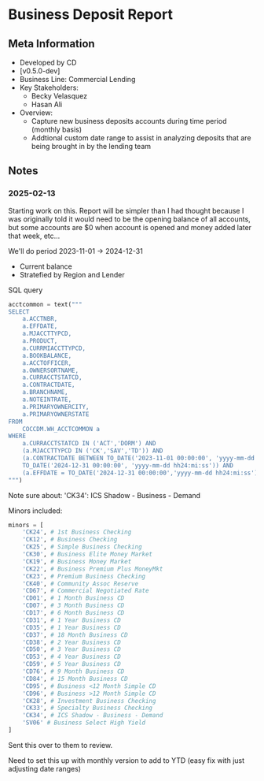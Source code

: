 Business Deposit Report
===

Meta Information
---
- Developed by CD
- [v0.5.0-dev]
- Business Line: Commercial Lending
- Key Stakeholders:
    - Becky Velasquez
    - Hasan Ali
- Overview:
    - Capture new business deposits accounts during time period (monthly basis)
    - Addtional custom date range to assist in analyzing deposits that are being brought in by the lending team

Notes
---
### 2025-02-13
Starting work on this. Report will be simpler than I had thought because I was originally told it would need to be the opening balance of all accounts, but some accounts are $0 when account is opened and money added later that week, etc...

We'll do period 2023-11-01 -> 2024-12-31
- Current balance
- Stratefied by Region and Lender

SQL query
```python
acctcommon = text("""
SELECT 
    a.ACCTNBR, 
    a.EFFDATE, 
    a.MJACCTTYPCD, 
    a.PRODUCT, 
    a.CURRMIACCTTYPCD, 
    a.BOOKBALANCE, 
    a.ACCTOFFICER, 
    a.OWNERSORTNAME, 
    a.CURRACCTSTATCD, 
    a.CONTRACTDATE, 
    a.BRANCHNAME,
    a.NOTEINTRATE,
    a.PRIMARYOWNERCITY,
    a.PRIMARYOWNERSTATE
FROM 
    COCCDM.WH_ACCTCOMMON a
WHERE 
    a.CURRACCTSTATCD IN ('ACT','DORM') AND
    (a.MJACCTTYPCD IN ('CK','SAV','TD')) AND
    (a.CONTRACTDATE BETWEEN TO_DATE('2023-11-01 00:00:00', 'yyyy-mm-dd hh24:mi:ss') AND
    TO_DATE('2024-12-31 00:00:00', 'yyyy-mm-dd hh24:mi:ss')) AND
    (a.EFFDATE = TO_DATE('2024-12-31 00:00:00','yyyy-mm-dd hh24:mi:ss'))
""")
```

Note sure about:
'CK34': ICS Shadow - Business - Demand

Minors included:
```python
minors = [
    'CK24', # 1st Business Checking
    'CK12', # Business Checking
    'CK25', # Simple Business Checking
    'CK30', # Business Elite Money Market
    'CK19', # Business Money Market
    'CK22', # Business Premium Plus MoneyMkt
    'CK23', # Premium Business Checking
    'CK40', # Community Assoc Reserve
    'CD67', # Commercial Negotiated Rate
    'CD01', # 1 Month Business CD
    'CD07', # 3 Month Business CD
    'CD17', # 6 Month Business CD
    'CD31', # 1 Year Business CD
    'CD35', # 1 Year Business CD
    'CD37', # 18 Month Business CD
    'CD38', # 2 Year Business CD
    'CD50', # 3 Year Business CD
    'CD53', # 4 Year Business CD
    'CD59', # 5 Year Business CD
    'CD76', # 9 Month Business CD
    'CD84', # 15 Month Business CD
    'CD95', # Business <12 Month Simple CD
    'CD96', # Business >12 Month Simple CD
    'CK28', # Investment Business Checking
    'CK33', # Specialty Business Checking
    'CK34', # ICS Shadow - Business - Demand
    'SV06' # Business Select High Yield
]
```

Sent this over to them to review.

Need to set this up with monthly version to add to YTD (easy fix with just adjusting date ranges)